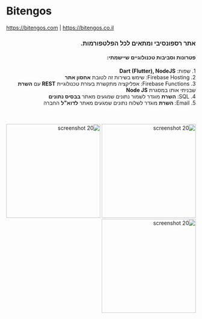 # Bitengos

https://bitengos.com | https://bitengos.co.il

<div dir="rtl">
<h3>
אתר רספונסיבי ומתאים לכל הפלטפורמות.
</h3>
<h4>
פטרונות וסביבות טכנולוגיים שיישמתי:
</h4>
<p>
1. שפות: <strong>Dart (Flutter), NodeJS</strong><br>
2. Firebase Hosting: שימש בשירות זה לטובת <strong>אחסון אתר</strong><br>
3. Firebase Functions: אפליקציה מתקשרת בעזרת טכנולוגיית <strong>REST</strong> עם <strong>השרת</strong> שבניתי אותו במסגרת <strong>Node JS</strong><br>
4. SQL: <strong>השרת</strong> מוגדר לשמור נתונים שמגעים מאתר <strong>בבסיס נתונים</strong><br>
5. Email: <strong>השרת</strong> מוגדר לשלוח נתונים שמגעים מאתר <strong>לדוא"ל</strong> החברה<br>
</p>
<br><br>
<div>
<img src="https://user-images.githubusercontent.com/16803977/201489079-47291e70-2f22-4eaf-b2f3-b1eeb61650a5.jpg" width="250" title="screenshot 20">
<img src="https://user-images.githubusercontent.com/16803977/201489076-5e9fca14-10dc-4f8b-89fb-bb44d49bf4af.jpg" width="250" title="screenshot 20">
<img src="https://user-images.githubusercontent.com/16803977/201489078-b73d589c-4ea7-4698-ae93-df049ee83365.jpg" width="250" title="screenshot 20">
</div>
<br>
</div>
